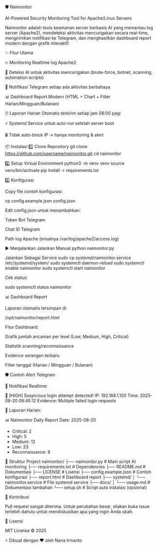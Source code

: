 🛡️ Naimonitor

AI-Powered Security Monitoring Tool for Apache/Linux Servers

Naimonitor adalah tools keamanan server berbasis AI yang memantau log server (Apache2), mendeteksi aktivitas mencurigakan secara real-time, mengirimkan notifikasi ke Telegram, dan menghasilkan dashboard report modern dengan grafik interaktif.

✨ Fitur Utama

🔥 Monitoring Realtime log Apache2

🤖 Deteksi AI untuk aktivitas mencurigakan (brute-force, botnet, scanning, automation scripts)

📲 Notifikasi Telegram setiap ada aktivitas berbahaya

📊 Dashboard Report Modern (HTML + Chart + Filter Harian/Mingguan/Bulanan)

⏰ Laporan Harian Otomatis terkirim setiap jam 08:00 pagi

⚡ Systemd Service untuk auto-run setelah server boot

🔒 Tidak auto-block IP → hanya monitoring & alert

📦 Instalasi
1️⃣ Clone Repository
git clone https://github.com/username/naimonitor.git
cd naimonitor

2️⃣ Setup Virtual Environment
python3 -m venv venv
source venv/bin/activate
pip install -r requirements.txt

3️⃣ Konfigurasi

Copy file contoh konfigurasi:

cp config.example.json config.json


Edit config.json untuk menambahkan:

Token Bot Telegram

Chat ID Telegram

Path log Apache (misalnya /var/log/apache2/access.log)

▶️ Menjalankan
Jalankan Manual
python naimonitor.py

Jalankan Sebagai Service
sudo cp systemd/naimonitor.service /etc/systemd/system/
sudo systemctl daemon-reload
sudo systemctl enable naimonitor
sudo systemctl start naimonitor


Cek status:

sudo systemctl status naimonitor

📊 Dashboard Report

Laporan otomatis tersimpan di:

/opt/naimonitor/report.html


Fitur Dashboard:

Grafik jumlah ancaman per level (Low, Medium, High, Critical)

Statistik scanning/reconnaissance

Evidence serangan terbaru

Filter tanggal (Harian / Mingguan / Bulanan)

🛡️ Contoh Alert Telegram

📌 Notifikasi Realtime:

🚨 [HIGH] Suspicious login attempt detected!
IP: 192.168.1.100
Time: 2025-08-20 08:45:12
Evidence: Multiple failed login requests


📌 Laporan Harian:

📊 Naimonitor Daily Report
Date: 2025-08-20
- Critical: 2
- High: 5
- Medium: 12
- Low: 23
- Reconnaissance: 8

🔧 Struktur Project
naimonitor/
├── naimonitor.py          # Main script AI monitoring
├── requirements.txt       # Dependencies
├── README.md              # Dokumentasi
├── LICENSE                # Lisensi
├── config.example.json    # Contoh konfigurasi
├── report.html            # Dashboard report
├── systemd/
│   └── naimonitor.service # File systemd service
├── docs/
│   └── usage.md           # Dokumentasi tambahan
└── setup.sh               # Script auto instalasi (opsional)

🤝 Kontribusi

Pull request sangat diterima. Untuk perubahan besar, silakan buka issue terlebih dahulu untuk mendiskusikan apa yang ingin Anda ubah.

📜 Lisensi

MIT License
 © 2025

⚡ Dibuat dengan ❤️ oleh Nana Irmanto
